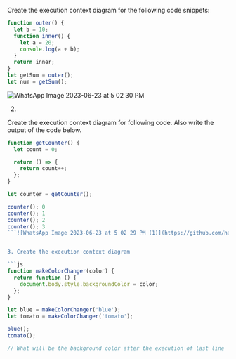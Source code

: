 Create the execution context diagram for the following code snippets:

```js
function outer() {
  let b = 10;
  function inner() {
    let a = 20;
    console.log(a + b);
  }
  return inner;
}
let getSum = outer();
let num = getSum();
```
![WhatsApp Image 2023-06-23 at 5 02 30 PM](https://github.com/harish8930/TA-JS-scope-and-closure-TJaaal/assets/129581462/cb50b77a-9e67-4799-888c-28837432e99a)

2.

Create the execution context diagram for following code. Also write the output of the code below.

```js
function getCounter() {
  let count = 0;

  return () => {
    return count++;
  };
}

let counter = getCounter();

counter(); 0
counter(); 1
counter(); 2
counter(); 3
```![WhatsApp Image 2023-06-23 at 5 02 29 PM (1)](https://github.com/harish8930/TA-JS-scope-and-closure-TJaaal/assets/129581462/35a96406-77c6-4647-9ad7-befd1514cb88)


3. Create the execution context diagram

```js
function makeColorChanger(color) {
  return function () {
    document.body.style.backgroundColor = color;
  };
}

let blue = makeColorChanger('blue');
let tomato = makeColorChanger('tomato');

blue();
tomato();

// What will be the background color after the execution of last line
```
